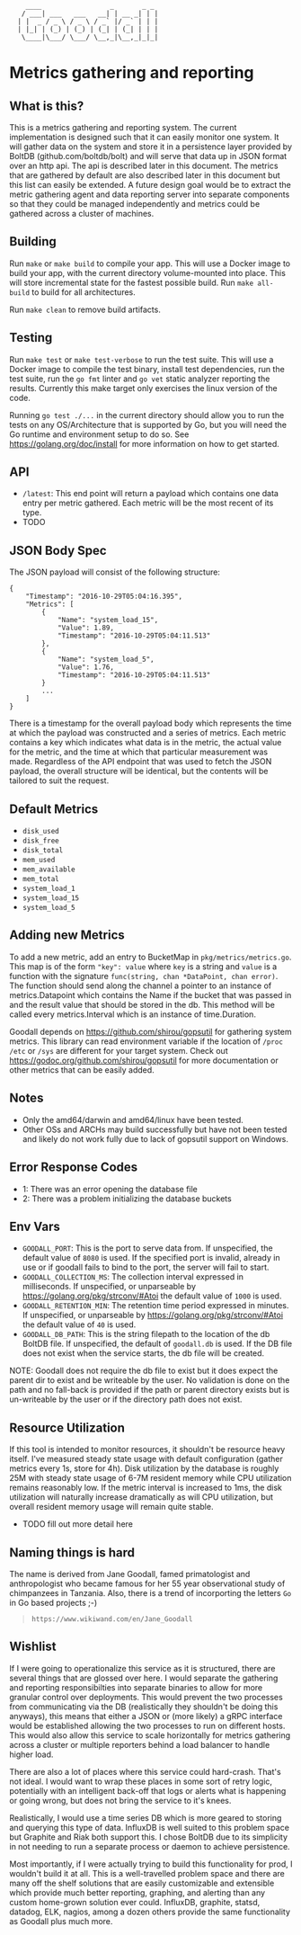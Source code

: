         ____                 _       _ _
       / ___| ___   ___   __| | __ _| | |
      | |  _ / _ \ / _ \ / _` |/ _` | | |
      | |_| | (_) | (_) | (_| | (_| | | |
       \____|\___/ \___/ \__,_|\__,_|_|_|


# Metrics gathering and reporting

## What is this?

This is a metrics gathering and reporting system. The current implementation is
designed such that it can easily monitor one system. It will gather data on the
system and store it in a persistence layer provided by BoltDB
(github.com/boltdb/bolt) and will serve that data up in JSON format over an
http api. The api is described later in this document. The metrics that are
gathered by default are also described later in this document but this list
can easily be extended.
A future design goal would be to extract the metric gathering agent and data
reporting server into separate components so that they could be managed
independently and metrics could be gathered across a cluster of machines.

## Building

Run `make` or `make build` to compile your app.  This will use a Docker image
to build your app, with the current directory volume-mounted into place.  This
will store incremental state for the fastest possible build.  Run `make
all-build` to build for all architectures.

Run `make clean` to remove build artifacts.

## Testing

Run `make test` or `make test-verbose` to run the test suite. This will use a
Docker image to compile the test binary, install test dependencies, run the
test suite, run the `go fmt` linter and `go vet` static analyzer reporting the
results. Currently this make target only exercises the linux version of the
code.

Running `go test ./...` in the current directory should allow you to run
the tests on any OS/Architecture that is supported by Go, but you will need the
Go runtime and environment setup to do so. See https://golang.org/doc/install
for more information on how to get started.

## API

* `/latest`: This end point will return a payload which contains one data entry
per metric gathered. Each metric will be the most recent of its type.
* TODO

## JSON Body Spec

The JSON payload will consist of the following structure:

```
{
    "Timestamp": "2016-10-29T05:04:16.395",
    "Metrics": [
        {
            "Name": "system_load_15",
            "Value": 1.89,
            "Timestamp": "2016-10-29T05:04:11.513"
        },
        {
            "Name": "system_load_5",
            "Value": 1.76,
            "Timestamp": "2016-10-29T05:04:11.513"
        }
        ...
    ]
}
```

There is a timestamp for the overall payload body which represents the time at
which the payload was constructed and a series of metrics. Each metric contains
a key which indicates what data is in the metric, the actual value for the
metric, and the time at which that particular measurement was made.
Regardless of the API endpoint that was used to fetch the JSON payload, the
overall structure will be identical, but the contents will be tailored to suit
the request.

## Default Metrics

* `disk_used`
* `disk_free`
* `disk_total`
* `mem_used`
* `mem_available`
* `mem_total`
* `system_load_1`
* `system_load_15`
* `system_load_5`


## Adding new Metrics

To add a new metric, add an entry to BucketMap in `pkg/metrics/metrics.go`.
This map is of the form `"key": value` where `key` is a string and `value` is a
function with the signature `func(string, chan *DataPoint, chan error)`. The
function should send along the channel a pointer to an instance of
metrics.Datapoint which contains the Name if the bucket that was passed in and
the result value that should be stored in the db. This method will be called
every metrics.Interval which is an instance of time.Duration.

Goodall depends on https://github.com/shirou/gopsutil for gathering system
metrics. This library can read environment variable if the location of `/proc`
`/etc` or `/sys` are different for your target system. Check out
https://godoc.org/github.com/shirou/gopsutil for more documentation or other
metrics that can be easily added.

## Notes

* Only the amd64/darwin and amd64/linux have been tested.
* Other OSs and ARCHs may build successfully but have not been tested and
likely do not work fully due to lack of gopsutil support on Windows.

## Error Response Codes

* 1: There was an error opening the database file
* 2: There was a problem initializing the database buckets

## Env Vars

* `GOODALL_PORT`: This is the port to serve data from. If unspecified, the
default value of `8080` is used. If the specified port is invalid, already in
use or if goodall fails to bind to the port, the server will fail to start.
* `GOODALL_COLLECTION_MS`: The collection interval expressed in milliseconds.
If unspecified, or unparseable by https://golang.org/pkg/strconv/#Atoi the
default value of `1000` is used.
* `GOODALL_RETENTION_MIN`: The retention time period expressed in minutes.
If unspecified, or unparseable by https://golang.org/pkg/strconv/#Atoi the
default value of `40` is used.
* `GOODALL_DB_PATH`: This is the string filepath to the location of the db
BoltDB file.
If unspecified, the default of `goodall.db` is used. If the DB file does not
exist when the service starts, the db file will be created.

NOTE: Goodall does not require the db file to exist but it does expect the
parent dir to exist and be writeable by the user. No validation is done on the
path and no fall-back is provided if the path or parent directory exists but is
un-writeable by the user or if the directory path does not exist.

## Resource Utilization

If this tool is intended to monitor resources, it shouldn't be resource heavy
itself. I've measured steady state usage with default configuration (gather
metrics every 1s, store for 4h). Disk utilization by the database is roughly
25M with steady state usage of 6-7M resident memory while CPU utilization
remains reasonably low. If the metric interval is increased to 1ms, the disk
utilization will naturally increase dramatically as will CPU utilization, but
overall resident memory usage will remain quite stable.

* TODO fill out more detail here

## Naming things is hard

The name is derived from Jane Goodall, famed primatologist and anthropologist
who became famous for her 55 year observational study of chimpanzees in
Tanzania. Also, there is a trend of incorporting the letters `Go` in Go based
projects ;-)

> `https://www.wikiwand.com/en/Jane_Goodall`

## Wishlist

If I were going to operationalize this service as it is structured, there are
several things that are glossed over here. I would separate the gathering and
reporting responsibilties into separate binaries to allow for more granular
control over deployments. This would prevent the two processes from
communicating via the DB (realistically they shouldn't be doing this anyways),
this means that either a JSON or (more likely) a gRPC interface would be
established allowing the two processes to run on different hosts. This would
also allow this service to scale horizontally for metrics gathering across a
cluster or multiple reporters behind a load balancer to handle higher load.

There are also a lot of places where this service could hard-crash. That's not
ideal. I would want to wrap these places in some sort of retry logic,
potentially with an intelligent back-off that logs or alerts what is happening
or going wrong, but does not bring the service to it's knees.

Realistically, I would use a time series DB which is more geared to storing and
querying this type of data. InfluxDB is well suited to this problem space but
Graphite and Riak both support this. I chose BoltDB due to its simplicity in
not needing to run a separate process or daemon to achieve persistence.

Most importantly, if I were actually trying to build this functionality for
prod, I wouldn't build it at all. This is a well-travelled problem space and
there are many off the shelf solutions that are easily customizable and
extensible which provide much better reporting, graphing, and alerting than
any custom home-grown solution ever could. InfluxDB, graphite, statsd, datadog,
ELK, nagios, among a dozen others provide the same functionality as Goodall
plus much more.
